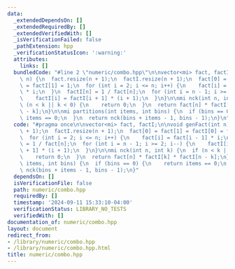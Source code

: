 ```yaml
---
data:
  _extendedDependsOn: []
  _extendedRequiredBy: []
  _extendedVerifiedWith: []
  _isVerificationFailed: false
  _pathExtension: hpp
  _verificationStatusIcon: ':warning:'
  attributes:
    links: []
  bundledCode: "#line 2 \"numeric/combo.hpp\"\n\nvector<mi> fact, factI;\n\nvoid genFact(int\
    \ n) {\n  fact.resize(n + 1);\n  factI.resize(n + 1);\n  fact[0] = fact[1] = factI[0]\
    \ = factI[1] = 1;\n  for (int i = 2; i <= n; i++) {\n    fact[i] = fact[i - 1]\
    \ * i;\n  }\n  factI[n] = 1 / fact[n];\n  for (int i = n - 1; i >= 2; i--) {\n\
    \    factI[i] = factI[i + 1] * (i + 1);\n  }\n}\n\nmi nck(int n, int k) {\n  if\
    \ (n < k || k < 0) {\n    return 0;\n  }\n  return fact[n] * factI[k] * factI[n\
    \ - k];\n}\n\nmi partitions(int items, int bins) {\n  if (bins == 0) {\n    return\
    \ items == 0;\n  }\n  return nck(bins + items - 1, bins - 1);\n}\n"
  code: "#pragma once\n\nvector<mi> fact, factI;\n\nvoid genFact(int n) {\n  fact.resize(n\
    \ + 1);\n  factI.resize(n + 1);\n  fact[0] = fact[1] = factI[0] = factI[1] = 1;\n\
    \  for (int i = 2; i <= n; i++) {\n    fact[i] = fact[i - 1] * i;\n  }\n  factI[n]\
    \ = 1 / fact[n];\n  for (int i = n - 1; i >= 2; i--) {\n    factI[i] = factI[i\
    \ + 1] * (i + 1);\n  }\n}\n\nmi nck(int n, int k) {\n  if (n < k || k < 0) {\n\
    \    return 0;\n  }\n  return fact[n] * factI[k] * factI[n - k];\n}\n\nmi partitions(int\
    \ items, int bins) {\n  if (bins == 0) {\n    return items == 0;\n  }\n  return\
    \ nck(bins + items - 1, bins - 1);\n}"
  dependsOn: []
  isVerificationFile: false
  path: numeric/combo.hpp
  requiredBy: []
  timestamp: '2024-09-11 15:33:10-04:00'
  verificationStatus: LIBRARY_NO_TESTS
  verifiedWith: []
documentation_of: numeric/combo.hpp
layout: document
redirect_from:
- /library/numeric/combo.hpp
- /library/numeric/combo.hpp.html
title: numeric/combo.hpp
---
```

